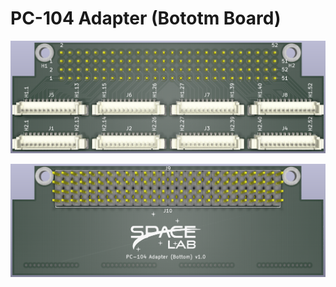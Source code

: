 # PC-104 Adapter (Bototm Board)

![](img/pc104-adapter-bottom-top.png)

![](img/pc104-adapter-bottom-bottom.png)
